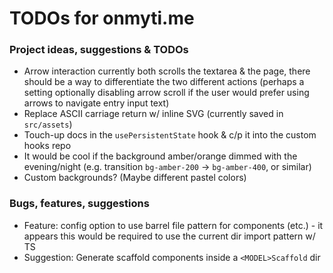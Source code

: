 # TODOs for onmyti.me

### Project ideas, suggestions & TODOs

- Arrow interaction currently both scrolls the textarea & the page, there should be a way to differentiate the two different actions (perhaps a setting optionally disabling arrow scroll if the user would prefer using arrows to navigate entry input text)
- Replace ASCII carriage return w/ inline SVG (currently saved in `src/assets`)
- Touch-up docs in the `usePersistentState` hook & c/p it into the custom hooks repo
- It would be cool if the background amber/orange dimmed with the evening/night (e.g. transition `bg-amber-200` -> `bg-amber-400`, or similar)
- Custom backgrounds? (Maybe different pastel colors)

### Bugs, features, suggestions

- Feature: config option to use barrel file pattern for components (etc.) - it appears this would be required to use the current dir import pattern w/ TS
- Suggestion: Generate scaffold components inside a `<MODEL>Scaffold` dir
